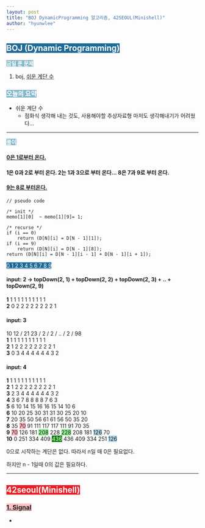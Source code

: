 ```yaml
---
layout: post
title: "BOJ DynamicProgramming 알고리즘, 42SEOUL(Minishell)"
author: "hyunwlee"
---
```


## <span style="background-color:#1D6A96; color:white">BOJ (Dynamic Programming)</span>

<span style="background-color:#85B8CB; color:white"><strong>금일 푼 문제</strong></span>

1. boj, [쉬운 계단 수](https://www.acmicpc.net/problem/10844)

### <span style="background-color:#85B8CB; color:white"><strong>오늘의 요약</strong></span>

- 쉬운 계단 수
  - 점화식 생각해 내는 것도, 사용해야할 추상자료형 마저도 생각해내기가 어려웠다...

---

<span style="background-color:#85B8CB; color:white"><strong>풀이</strong></span>

#### <u>0은 1로부터 온다.</u> 

#### 1은 0과 2로 부터 온다. 2는 1과 3으로 부터 온다... 8은 7과 9로 부터 온다. 

#### <u>9는 8로 부터온다.</u>

```
// pseudo code

/* init */
memo[1][0]  ~ memo[1][9]= 1;

/* recurse */
if (i == 0)
	return (D[N][i] = D[N - 1][1]);
if (i == 9)
	return (D[N][i] = D[N - 1][8]);
return (D[N][i] = D[N - 1][i - 1] + D[N - 1][i + 1]);
```



   <span style="background-color:#1D6A96;color:white"><u>0 1 2 3 4 5 6 7 8 9</u></span>

#### input: 2 -> topDown(2, 1) + topDown(2, 2) + topDown(2, 3) + .. + topDown(2, 9)

**1** 1 1 1 1 1 1 1 1 1 1  
**2** 0 2 2 2 2 2 2 2 2 1



#### input: 3  

10 12 / 21 23 / 2 / 2 / .. / 2 / 98  
**1** 1 1 1 1 1 1 1 1 1 1   
**2** 1 2 2 2 2 2 2 2 2 1   
**3** 0 3 4 4 4 4 4 4 3 2  



#### input: 4  

**1** 1 1 1 1 1 1 1 1 1 1   
**2** 1 2 2 2 2 2 2 2 2 1   
**3** 2 3 4 4 4 4 4 4 3 2   
**4** 3 6 7 8 8 8 8 7 6 3   
**5** 6 10 14 15 16 16 15 14 10 6   
**6** 10 20 25 30 31 31 30 25 20 10   
**7** 20 35 50 56 61 61 56 50 35 20   
**8** 35 <span style="background-color:lightpink">70</span> 91 111 117 117 111 91 70 35   
**9** <span style="background-color:lightpink">70</span> 126 181 <span style="background-color:lightgreen">208</span> 228 <span style="background-color:lightgreen">228</span> 208 181 <span style="background-color:lightblue">126</span> 70  
**10** 0 251 334 409 <span style="background-color:green;color:white">436</span> 436 409 334 251 <span style="background-color:lightblue">126</span>  



0으로 시작하는 계단은 없다. 따라서 n일 때 0은 필요없다.  

하지만 n - 1일때 0의 값은 필요하다.   

<script src="https://gist.github.com/hyunwlee-dev/9b6afcf8e8668eaf5946b838bdd9d0a0.js"></script>

---

## <span style="background-color:#E81E25; color:white">42seoul(Minishell)</span>

### <span style="background-color:#FFC2C3"><strong><u>1. Signal</u></strong></span>

- 
